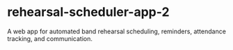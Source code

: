 # rehearsal-scheduler-app-2
A web app for automated band rehearsal scheduling, reminders, attendance tracking, and communication.
